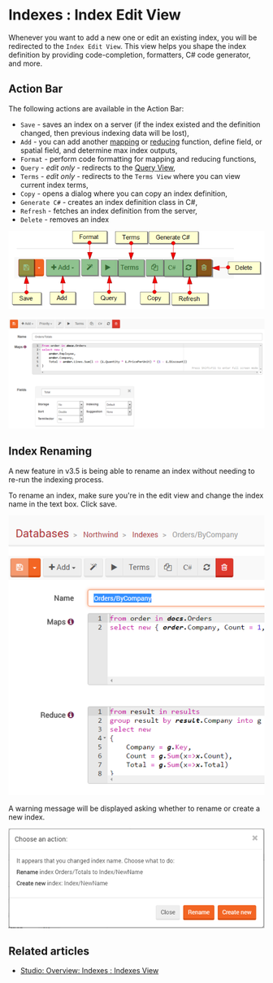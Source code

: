 # Indexes : Index Edit View

Whenever you want to add a new one or edit an existing index, you will be redirected to the `Index Edit View`. This view helps you shape the index definition by providing code-completion, formatters, C# code generator, and more.

## Action Bar

The following actions are available in the Action Bar:

- `Save` - saves an index on a server (if the index existed and the definition changed, then previous indexing data will be lost),
- `Add` - you can add another [mapping](../../../indexes/map-indexes) or [reducing](../../../indexes/map-reduce-indexes) function, define field, or spatial field, and determine max index outputs,
- `Format` - perform code formatting for mapping and reducing functions,
- `Query` - _edit only_ - redirects to the [Query View](../../../studio/overview/query/query-view),
- `Terms` - _edit only_ - redirects to the `Terms View` where you can view current index terms,
- `Copy` - opens a dialog where you can copy an index definition,
- `Generate C#` - creates an index definition class in C#,
- `Refresh` - fetches an index definition from the server,
- `Delete` - removes an index

![Figure 1. Studio. Index Edit View. Action Bar.](images/index-edit-view-action-bar.png)  

![Figure 2. Studio. Index Edit View.](images/index-edit-view-action-bar-2.png)  

## Index Renaming

A new feature in v3.5 is being able to rename an index without needing to re-run the indexing process.

To rename an index, make sure you're in the edit view and change the index name in the text box. Click save.  

![Figure 1. Studio. Index Rename.](images/indexes-rename-1.PNG)  

A warning message will be displayed asking whether to rename or create a new index.

![Figure 2. Studio. Index Rename message.](images/indexes-rename-2.PNG)  

## Related articles

- [Studio: Overview: Indexes : Indexes View](./indexes-view)